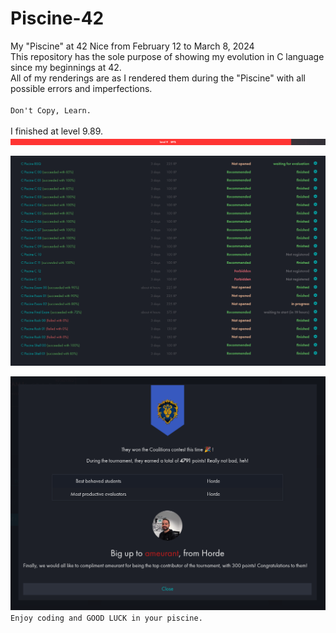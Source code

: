 # Piscine-42
My "Piscine" at 42 Nice from February 12 to March 8, 2024 <br/>
This repository has the sole purpose of showing my evolution in C language since my beginnings at 42.<br/>
All of my renderings are as I rendered them during the "Piscine" with all possible errors and imperfections.<br/><br/>
`Don't Copy, Learn.` <br/><br/>
I finished at level 9.89. <br/>
![Alt text](Level.png)

![Alt text](results.png)

![Alt text](big_up.png)
`Enjoy coding and GOOD LUCK in your piscine.`
